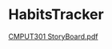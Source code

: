 # HabitsTracker
[CMPUT301 StoryBoard.pdf](https://github.com/CMPUT301F21T49/HabitsTracker/files/7326327/CMPUT301.StoryBoard.pdf)
